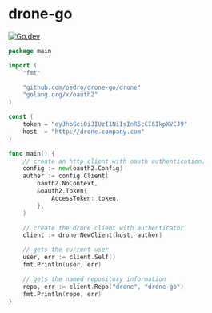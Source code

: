 # drone-go

[![Go.dev](https://pkg.go.dev/badge/github.com/osdro/drone-go)](https://pkg.go.dev/github.com/osdro/drone-go?tab=doc)

```Go
package main

import (
	"fmt"

	"github.com/osdro/drone-go/drone"
	"golang.org/x/oauth2"
)

const (
	token = "eyJhbGciOiJIUzI1NiIsInR5cCI6IkpXVCJ9"
	host  = "http://drone.company.com"
)

func main() {
	// create an http client with oauth authentication.
	config := new(oauth2.Config)
	auther := config.Client(
		oauth2.NoContext,
		&oauth2.Token{
			AccessToken: token,
		},
	)

	// create the drone client with authenticator
	client := drone.NewClient(host, auther)

	// gets the current user
	user, err := client.Self()
	fmt.Println(user, err)

	// gets the named repository information
	repo, err := client.Repo("drone", "drone-go")
	fmt.Println(repo, err)
}
```
